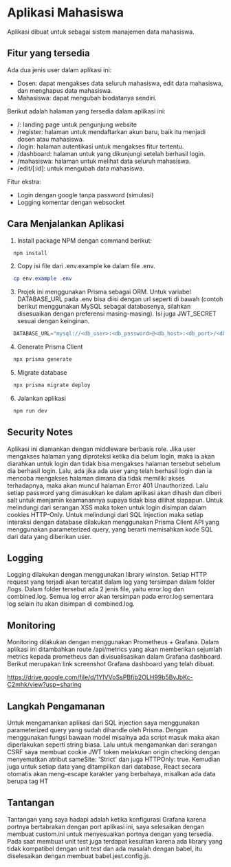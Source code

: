 # Aplikasi Mahasiswa

Aplikasi dibuat untuk sebagai sistem manajemen data mahasiswa.

## Fitur yang tersedia

Ada dua jenis user dalam aplikasi ini:

- Dosen: dapat mengakses data seluruh mahasiswa, edit data mahasiswa, dan menghapus data mahasiswa.
- Mahasiswa: dapat mengubah biodatanya sendiri.

Berikut adalah halaman yang tersedia dalam aplikasi ini:

- /: landing page untuk pengunjung website
- /register: halaman untuk mendaftarkan akun baru, baik itu menjadi dosen atau mahasiswa.
- /login: halaman autentikasi untuk mengakses fitur tertentu.
- /dashboard: halaman untuk yang dikunjungi setelah berhasil login.
- /mahasiswa: halaman untuk melihat data seluruh mahasiswa.
- /edit/[:id]: untuk mengubah data mahasiswa.

Fitur ekstra:

- Login dengan google tanpa password (simulasi)
- Logging komentar dengan websocket

## Cara Menjalankan Aplikasi

1. Install package NPM dengan command berikut:

 ```powershell
   npm install
```

2. Copy isi file dari .env.example ke dalam file .env.

 ```powershell
   cp env.example .env
```

3. Projek ini menggunakan Prisma sebagai ORM. Untuk variabel DATABASE_URL pada .env bisa diisi dengan url seperti di bawah (contoh berikut menggunakan MySQL sebagai databasenya, silahkan disesuaikan dengan preferensi masing-masing). Isi juga JWT_SECRET sesuai dengan keinginan.

 ```powershell
   DATABASE_URL="mysql://<db_user>:<db_password>@<db_host>:<db_port>/<db_name>"
```

4. Generate Prisma Client

 ```powershell
   npx prisma generate
```

5. Migrate database

 ```powershell
   npx prisma migrate deploy
```

6. Jalankan aplikasi

 ```powershell
   npm run dev
```

## Security Notes

Aplikasi ini diamankan dengan middleware berbasis role. Jika user mengakses halaman yang diproteksi ketika dia belum login, maka ia akan diarahkan untuk login dan tidak bisa mengakses halaman tersebut sebelum dia berhasil login. Lalu, ada jika ada user yang telah berhasil login dan ia mencoba mengakses halaman dimana dia tidak memiliki akses terhadapnya, maka akan muncul halaman Error 401 Unauthorized. Lalu setiap password yang dimasukkan ke dalam aplikasi akan dihash dan diberi salt untuk menjamin keamanannya supaya tidak bisa dilihat siapapun. Untuk melindungi dari serangan XSS maka token untuk login disimpan dalam cookies HTTP-Only. Untuk melindungi dari SQL Injection maka setiap interaksi dengan database dilakukan menggunakan Prisma Client API yang menggunakan parameterized query, yang berarti memisahkan kode SQL dari data yang diberikan user.

## Logging

Logging dilakukan dengan menggunakan library winston. Setiap HTTP request yang terjadi akan tercatat dalam log yang tersimpan dalam folder /logs. Dalam folder tersebut ada 2 jenis file, yaitu error.log dan combined.log. Semua log error akan tersimpan pada error.log sementara log selain itu akan disimpan di combined.log.

## Monitoring

Monitoring dilakukan dengan menggunakan Prometheus + Grafana. Dalam aplikasi ini ditambahkan route /api/metrics yang akan memberikan sejumlah metrics kepada prometheus dan divisualisasikan dalam Grafana dashboard. Berikut merupakan link screenshot Grafana dashboard yang telah dibuat.

https://drive.google.com/file/d/1YIVVoSsPBfib2OLH99b5BvJbKc-C2mhk/view?usp=sharing

## Langkah Pengamanan

Untuk mengamankan aplikasi dari SQL injection saya menggunakan parameterized query yang sudah dihandle oleh Prisma. Dengan menggunakan fungsi bawaan model misalnya ada script masuk maka akan diperlakukan seperti string biasa. Lalu untuk mengamankan dari serangan CSRF saya membuat cookie JWT token melakukan origin checking dengan menyematkan atribut sameSite: 'Strict' dan juga HTTPOnly: true. Kemudian juga untuk setiap data yang ditampilkan dari database, React secara otomatis akan meng-escape karakter yang berbahaya, misalkan ada data berupa tag HT<L>

## Tantangan

Tantangan yang saya hadapi adalah ketika konfigurasi Grafana karena portnya bertabrakan dengan port aplikasi ini, saya selesaikan dengan membuat custom.ini untuk menyesuaikan portnya dengan yang tersedia. Pada saat membuat unit test juga terdapat kesulitan karena ada library yang tidak kompatibel dengan unit test dan ada masalah dengan babel, itu diselesaikan dengan membuat babel.jest.config.js.
